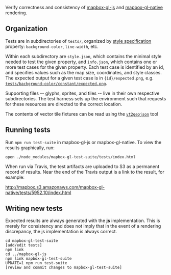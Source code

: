 Verify correctness and consistency of [mapbox-gl-js](https://github.com/mapbox/mapbox-gl-js) and
[mapbox-gl-native](https://github.com/mapbox/mapbox-gl-native) rendering.

## Organization

Tests are in subdirectories of `tests/`, organized by [style specification](https://github.com/mapbox/mapbox-gl-style-spec)
property: `background-color`, `line-width`, etc.

Within each subdirectory are `style.json`, which contains the minimal style needed to test the given property,
and `info.json`, which contains one or more test cases for the given property. Each test case is identified by an id,
and specifies values such as the map size, coordinates, and style classes. The expected output for a given test case
is in `{id}/expected.png`, e.g. [`tests/background-color/constant/expected.png`](https://github.com/mapbox/mapbox-gl-test-suite/blob/master/tests/background-color/constant/expected.png).

Supporting files -- glyphs, sprites, and tiles -- live in their own respective subdirectories. The test
harness sets up the environment such that requests for these resources are directed to the correct location.

The contents of vector tile fixtures can be read using the [`vt2geojson`](https://github.com/mapbox/vt2geojson) tool

## Running tests

Run `npm run test-suite` in mapbox-gl-js or mapbox-gl-native. To view the results graphically, run:

```
open ./node_modules/mapbox-gl-test-suite/tests/index.html
```

When run via Travis, the test artifacts are uploaded to S3 as a permanent record of results. Near the
end of the Travis output is a link to the result, for example:

http://mapbox.s3.amazonaws.com/mapbox-gl-native/tests/5952.10/index.html

## Writing new tests

Expected results are always generated with the **js** implementation. This is merely for consistency and does not
imply that in the event of a rendering discrepancy, the js implementation is always correct.

```
cd mapbox-gl-test-suite
[add/edit tests]
npm link
cd ../mapbox-gl-js
npm link mapbox-gl-test-suite
UPDATE=1 npm run test-suite
[review and commit changes to mapbox-gl-test-suite]
```
